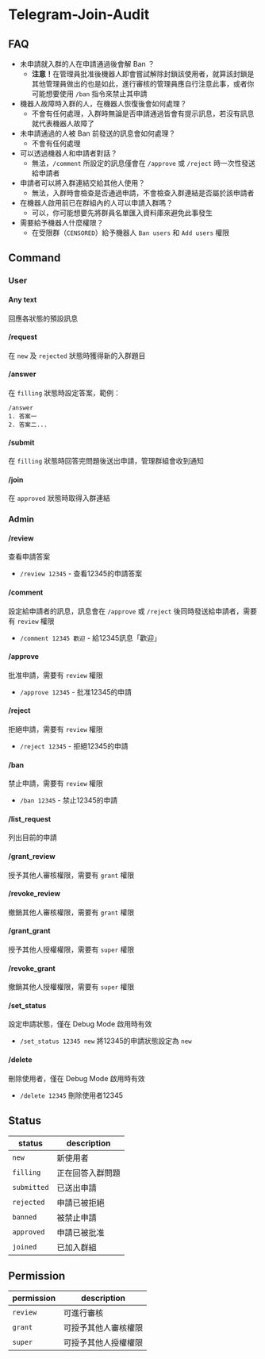 # Telegram-Join-Audit

## FAQ
+ 未申請就入群的人在申請通過後會解 Ban ？
	+ <b>注意！</b>在管理員批准後機器人即會嘗試解除封鎖該使用者，就算該封鎖是其他管理員做出的也是如此，進行審核的管理員應自行注意此事，或者你可能想要使用 `/ban` 指令來禁止其申請
+ 機器人故障時入群的人，在機器人恢復後會如何處理？
	+ 不會有任何處理，入群時無論是否申請通過皆會有提示訊息，若沒有訊息就代表機器人故障了
+ 未申請通過的人被 Ban 前發送的訊息會如何處理？
	+ 不會有任何處理
+ 可以透過機器人和申請者對話？
	+ 無法，`/comment` 所設定的訊息僅會在 `/approve` 或 `/reject` 時一次性發送給申請者
+ 申請者可以將入群連結交給其他人使用？
	+ 無法，入群時會檢查是否通過申請，不會檢查入群連結是否屬於該申請者
+ 在機器人啟用前已在群組內的人可以申請入群嗎？
	+ 可以，你可能想要先將群員名單匯入資料庫來避免此事發生
+ 需要給予機器人什麼權限？
	+ 在受限群（`CENSORED`）給予機器人 `Ban users` 和 `Add users` 權限

## Command
### User
#### Any text
回應各狀態的預設訊息

#### /request
在 `new` 及 `rejected` 狀態時獲得新的入群題目

#### /answer
在 `filling` 狀態時設定答案，範例：
```
/answer
1. 答案一
2. 答案二...
```

#### /submit
在 `filling` 狀態時回答完問題後送出申請，管理群組會收到通知

#### /join
在 `approved` 狀態時取得入群連結

### Admin
#### /review
查看申請答案
* `/review 12345` - 查看12345的申請答案

#### /comment
設定給申請者的訊息，訊息會在 `/approve` 或 `/reject` 後同時發送給申請者，需要有 `review` 權限
* `/comment 12345 歡迎` - 給12345訊息「歡迎」

#### /approve
批准申請，需要有 `review` 權限
* `/approve 12345` - 批准12345的申請

#### /reject
拒絕申請，需要有 `review` 權限
* `/reject 12345` - 拒絕12345的申請

#### /ban
禁止申請，需要有 `review` 權限
* `/ban 12345` - 禁止12345的申請

#### /list_request
列出目前的申請

#### /grant_review
授予其他人審核權限，需要有 `grant` 權限

#### /revoke_review
撤銷其他人審核權限，需要有 `grant` 權限

#### /grant_grant
授予其他人授權權限，需要有 `super` 權限

#### /revoke_grant
撤銷其他人授權權限，需要有 `super` 權限

#### /set_status
設定申請狀態，僅在 Debug Mode 啟用時有效
* `/set_status 12345 new` 將12345的申請狀態設定為 `new`

#### /delete
刪除使用者，僅在 Debug Mode 啟用時有效
* `/delete 12345` 刪除使用者12345

## Status
| status | description |
| --- | --- |
| `new` | 新使用者 |
| `filling` | 正在回答入群問題 |
| `submitted` | 已送出申請 |
| `rejected` | 申請已被拒絕 |
| `banned` | 被禁止申請 |
| `approved` | 申請已被批准 |
| `joined` | 已加入群組 |

## Permission
| permission | description |
| --- | --- |
| `review` | 可進行審核 |
| `grant` | 可授予其他人審核權限 |
| `super` | 可授予其他人授權權限 |
